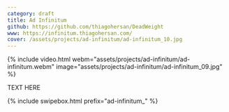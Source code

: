 ```yaml
---
category: draft
title: Ad Infinitum
github: https://github.com/thiagohersan/DeadWeight
www: https://infinitum.thiagohersan.com/
cover: /assets/projects/ad-infinitum/ad-infinitum_10.jpg
---
```

{% include video.html
   webm="assets/projects/ad-infinitum/ad-infinitum.webm"
   image="assets/projects/ad-infinitum/ad-infinitum_09.jpg"
%}

TEXT HERE

{% include swipebox.html prefix="ad-infinitum_" %}
